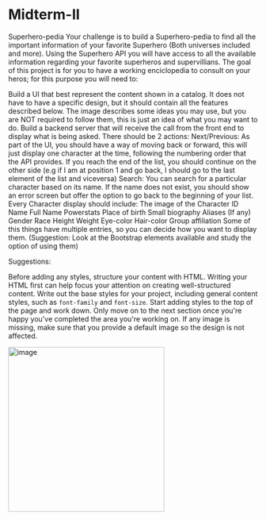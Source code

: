 # Midterm-II

Superhero-pedia
Your challenge is to build a Superhero-pedia to find all the important information of your favorite Superhero (Both universes included and more). Using the Superhero API you will have access to all the available information regarding your favorite superheros and supervillians. The goal of this project is for you to have a working enciclopedia to consult on your heros; for this purpose you will need to:

Build a UI that best represent the content shown in a catalog. It does not have to have a specific design, but it should contain all the features described below.
The image describes some ideas you may use, but you are NOT required to follow them, this is just an idea of what you may want to do.
Build a backend server that will receive the call from the front end to display what is being asked. There should be 2 actions:
Next/Previous: As part of the UI, you should have a way of moving back or forward, this will just display one character at the time, following the numbering order that the API provides. If you reach the end of the list, you should continue on the other side (e.g if I am at position 1 and go back, I should go to the last element of the list and viceversa)
Search: You can search for a particular character based on its name. If the name does not exist, you should show an error screen but offer the option to go back to the beginning of your list.
Every Character display should include:
The image of the Character
ID
Name
Full Name
Powerstats
Place of birth
Small biography
Aliases (If any)
Gender
Race
Height
Weight
Eye-color
Hair-color
Group affiliation
Some of this things have multiple entries, so you can decide how you want to display them. (Suggestion: Look at the Bootstrap elements available and study the option of using them)

Suggestions:

Before adding any styles, structure your content with HTML. Writing your HTML first can help focus your attention on creating well-structured content.
Write out the base styles for your project, including general content styles, such as `font-family` and `font-size`.
Start adding styles to the top of the page and work down. Only move on to the next section once you're happy you've completed the area you're working on.
If any image is missing, make sure that you provide a default image so the design is not affected.

<img width="315" height="332" alt="image" src="https://github.com/user-attachments/assets/38de81ff-ffb6-49bf-9662-5abc2404da39" />
